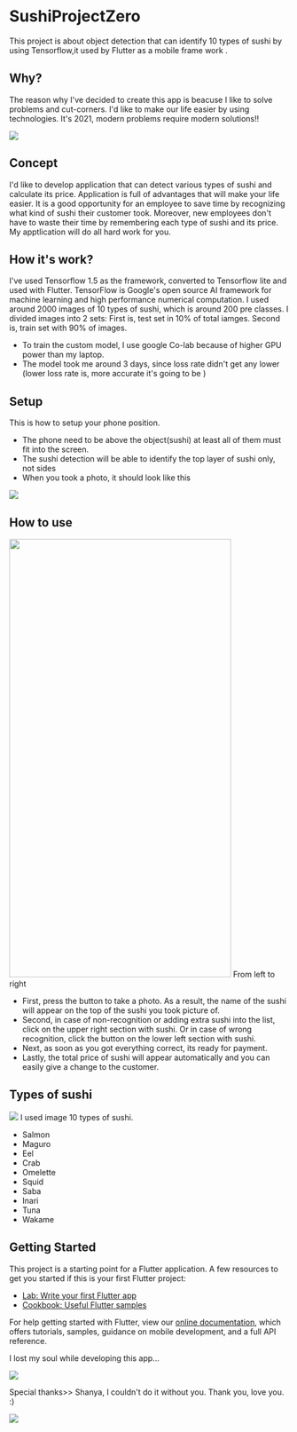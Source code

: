 # SushiProjectZero

This project is about object detection that can identify 10 types of sushi by using Tensorflow,it used by Flutter as a mobile frame work .

## Why?
The reason why I've decided to create this app is beacuse I like to solve problems and cut-corners. I'd like to make our life easier by using  technologies. It's 2021, modern problems require modern solutions!!

<img src="https://media.giphy.com/media/9058ZMj6ooluP4UUPl/giphy.gif">

## Concept
I'd like to develop application that can detect various types of sushi and calculate its price.
Application is full of advantages that will make your life easier. It is a good opportunity for an employee to save time by recognizing what kind of sushi their customer took. 
Moreover, new employees don't have to waste their time by remembering each type of sushi and its price. My apptlication will do all hard work for you.

## How it's work?
I've used Tensorflow 1.5 as the framework, converted to Tensorflow lite and used with Flutter.
TensorFlow is Google's open source AI framework for machine learning and high performance numerical computation.
I used around 2000 images of 10 types of sushi, which is around 200 pre classes.
I divided images into 2 sets: 
First is, test set in 10% of total iamges. Second is, train set with 90% of images.

- To train the custom model, I use google Co-lab because of higher GPU power than my laptop.
- The model took me around 3 days, since loss rate didn't get any lower (lower loss rate is, more accurate it's going to be )

## Setup
This is how to setup your phone position.
- The phone need to be above the object(sushi) at least all of them must fit into the screen.
- The sushi detection will be able to identify the top layer of sushi only, not sides 
- When you took a  photo, it should look like this
<img src="https://user-images.githubusercontent.com/39997819/114253739-9ada1780-99d5-11eb-9bc0-e4b80de8087b.jpg">

## How to use
<img src="https://user-images.githubusercontent.com/39997819/114254216-3f5d5900-99d8-11eb-87a6-7d63d5746db2.jpg" width="400" height="790">
From left to right

- First, press the button to take a photo. As a result, the name of the sushi will appear on the top of the sushi you took picture of.
- Second, in case of non-recognition or adding extra sushi into the list, click on the upper right section with sushi. Or in case of wrong recognition, click the button on the lower left section with sushi.
- Next, as soon as you got everything correct, its ready for payment.
- Lastly, the total price of sushi will appear automatically and you can easily give a change to the customer.


## Types of sushi
<img src="https://user-images.githubusercontent.com/39997819/114253368-1aff7d80-99d4-11eb-972c-3533a406bf58.png">
I used image 10 types of sushi.

- Salmon
- Maguro
- Eel
- Crab
- Omelette
- Squid
- Saba
- Inari
- Tuna
- Wakame


## Getting Started
This project is a starting point for a Flutter application.
A few resources to get you started if this is your first Flutter project:

- [Lab: Write your first Flutter app](https://flutter.dev/docs/get-started/codelab)
- [Cookbook: Useful Flutter samples](https://flutter.dev/docs/cookbook)

For help getting started with Flutter, view our
[online documentation](https://flutter.dev/docs), which offers tutorials,
samples, guidance on mobile development, and a full API reference.

I lost my soul while developing this app...

<img src="https://media.giphy.com/media/zOvBKUUEERdNm/giphy.gif"  />

Special thanks>> Shanya, I couldn't do it without you. Thank you, love you. :)

<img src="https://media.giphy.com/media/13awhIC2CcDaHC/giphy.gif"  />
